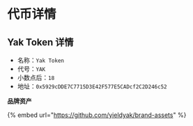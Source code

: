 # 代币详情

## Yak Token 详情

* 名称：`Yak Token`
* 代号：`YAK`
* 小数点后：`18`
* 地址：`0x5929cDDE7C7715D3E42F577E5CADcf2C2D246c52`

**品牌资产**

{% embed url="https://github.com/yieldyak/brand-assets" %}

